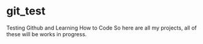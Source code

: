 # git_test
Testing Github and Learning How to Code So here are all my projects, all of these will be works in progress.
